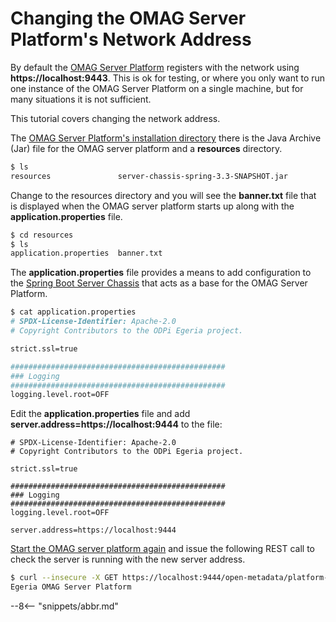 <!-- SPDX-License-Identifier: CC-BY-4.0 -->
<!-- Copyright Contributors to the ODPi Egeria project. -->

# Changing the OMAG Server Platform's Network Address

By default the [OMAG Server Platform](./concepts/omag-server-platform) registers with the network
using **https://localhost:9443**.  This is ok for testing, or
where you only want to run one instance of the OMAG Server Platform
on a single machine, but for many situations it is not sufficient.

This tutorial covers changing the network address.

The [OMAG Server Platform's installation directory](./education/tutorials/building-egeria-tutorial/task-installing-egeria)
there is the Java Archive (Jar) file for the OMAG server platform
and a **resources** directory.

```bash
$ ls
resources				server-chassis-spring-3.3-SNAPSHOT.jar
```

Change to the resources directory and you will see the **banner.txt**
file that is displayed when the OMAG server platform starts up along
with the **application.properties** file.

```bash
$ cd resources
$ ls
application.properties	banner.txt
```

The **application.properties** file provides a means to add configuration
to the [Spring Boot Server Chassis](./services/server-chassis)
that acts as a base for the OMAG Server Platform.

```bash
$ cat application.properties
# SPDX-License-Identifier: Apache-2.0
# Copyright Contributors to the ODPi Egeria project.

strict.ssl=true

################################################
### Logging
################################################
logging.level.root=OFF
```

Edit the **application.properties** file and add **server.address=https://localhost:9444**
to the file:

```text
# SPDX-License-Identifier: Apache-2.0
# Copyright Contributors to the ODPi Egeria project.

strict.ssl=true

################################################
### Logging
################################################
logging.level.root=OFF

server.address=https://localhost:9444
```

[Start the OMAG server platform again](./education/tutorials/omag-server-tutorial/task-starting-omag-server)
and issue the following REST call to check the server is running with the new server address.

```bash
$ curl --insecure -X GET https://localhost:9444/open-metadata/platform-services/users/test/server-platform/origin
Egeria OMAG Server Platform
```

--8<-- "snippets/abbr.md"
